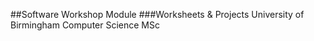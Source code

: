 ##Software Workshop Module 
###Worksheets & Projects
University of Birmingham Computer Science MSc
 
